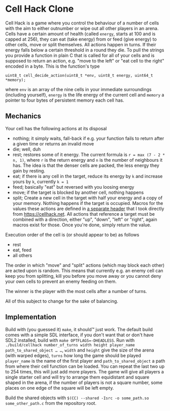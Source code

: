 Cell Hack Clone
=

Cell Hack is a game where you control the behaviour of a number of cells with
the aim to either outnumber or wipe out all other players in an arena. Cells
have a certain amount of health (called `energy`, starts at 100 and is capped at 256), they can eat (take energy)
from or feed (give energy) to other cells, move or split themselves. All
actions happen in turns. If their energy falls below a certain threshold in a
round they die. To pull the strings you provide a function in plain C that is
called for all of your cells and is supposed to return an action, e.g. "move to
the left" or "eat cell to the right" encoded in a byte. This is the function's
type

```
uint8_t cell_decide_action(uint8_t *env, uint8_t energy, uint64_t *memory);
```

where `env` is an array of the nine cells in your immediate surroundings
(including yourself), `energy` is the life energy of the current cell and
`memory` a pointer to four bytes of persistent memory each cell has.

Mechanics
-

Your cell has the following actions at its disposal
* nothing; it simply waits, fall-back if e.g. your function fails to
  return after a given time or returns an invalid move
* die; well, duh
* rest; restores some of it energy. The current formula is `r =
  max (7 - 2 * n, 1)`, where `r` is the return energy and `n` is the number of
  neighbours it has. The idea is that the denser cells
  are packed, the less energy they gain by resting.
* eat; if there is any cell in the target, reduce its energy by `k` and
  increase yours by `k`, currently `k = 1`
* feed; basically "eat" but reversed with you loosing energy
* move; if the target is blocked by another cell, nothing happens
* split; Create a new cell in the target with half your energy and a copy
  of your memory. Nothing happens if the target is occupied.
Macros for the values these actions are defined in [a separate
header](src/cellhack/player.h) that I took directly from https://cellhack.net.
All actions that reference a target must be combined with a direction, either
"up", "down", "left" or "right", again macros exist for those.
Once you're done, simply return the value.

Execution order of the cell is (or should appear to be) as follows
* rest
* eat, feed
* all others

The order in which "move" and "split" actions (which may block each other) are
acted upon is random. This means that currently e.g. an enemy cell can keep you
from splitting, kill you before you move away or you cannot deny your own cells
to prevent an enemy feeding on them.

The winner is the player with the most cells after a number of turns.

All of this subject to change for the sake of balancing.

Implementation
-

Build with (you guessed it) `make`, it should™ just work. The default build
comes with a simple SDL interface, if you don't want that or don't have SDL2
installed, build with `make OPTFLAGS=-DHEADLESS`.
Run with `./build/cellhack number_of_turns width height player_name
path_to_shared_object … …`, `width` and `height` give the size of the arena
(with warped edges), `turns` how long the game should be played `player_name`
is the name of the first player and `path_to_shared_object` a path from where
their cell function can be loaded. You can repeat the last two up to 254 times,
this will just add more players. The game will give all players a single
starter cell and will try to arrange them equidistant and square shaped in the
arena, if the number of players is not a square number, some places on one edge
of the square will be left empty.

Build the shared objects with `$(CC) --shared -Isrc -o some_path.so
some_other_path.c` from the repository root.
